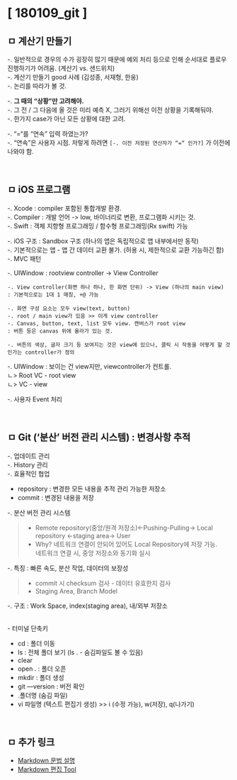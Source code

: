 # [ 180109_git ]

## ㅁ 계산기 만들기

-. 일반적으로 경우의 수가 굉장히 많기 때문에 예외 처리 등으로 인해 순서대로 플로우 진행하기가 어려움. (계산기 vs. 샌드위치)  
-. 계산기 만들기 good 사례 (김성종, 서재형, 한웅)  
-. 논리를 따라가 볼 것.  

-. **그 때의 “상황”만 고려해야.**  
-. 그 전 / 그 다음에 올 것은 미리 예측 X, 그러기 위해선 이전 상황을 기록해둬야.  
-. 한가지 case가 아닌 모든 상황에 대한 고려.  

-. “=“를 “연속” 입력 하였는가?  
-. “연속”은 사용자 시점. 저렇게 하려면 `[-. 이전 저장된 연산자가 “=“ 인가?]` 가 이전에 나와야 함.  

<br>

## ㅁ iOS 프로그램

-. Xcode : compiler 포함된 통합개발 환경.  
-. Compiler : 개발 언어 -> low, 바이너리로 변환, 프로그램화 시키는 것.  
-. Swift : 객체 지향형 프로그래밍 / 함수형 프로그래밍(Rx swift) 가능

-. iOS 구조 : Sandbox 구조 (하나의 앱은 독립적으로 앱 내부에서만 동작)  
-. 기본적으로는 앱 - 앱 간 데이터 교환 불가. (허용 시, 제한적으로 교환 가능하긴 함)  
-. MVC 패턴

-. UIWindow : rootview controller -> View Controller

```
-. View controller(화면 하나 하나, 한 화면 단위) -> View (하나의 main view)
: 기본적으로는 1대 1 매칭, +@ 가능

-. 화면 구성 요소는 모두 view(text, button)
-. root / main view가 있음 >> 이게 view controller
-. Canvas, button, text, list 모두 view. 캔버스가 root view
: 버튼 등은 canvas 위에 올라가 있는 것.

-. 버튼의 색상, 글자 크기 등 보여지는 것은 view에 있으나, 클릭 시 작동을 어떻게 할 것인가는 controller가 정의
```

-. UIWindow : 보이는 건 view지만, viewcontroller가 컨트롤.  
ㄴ> Root VC - root view  
ㄴ> VC - view

-. 사용자 Event 처리

<br>

## ㅁ Git (‘분산’ 버전 관리 시스템) : 변경사항 추적  
-. 업데이트 관리  
-. History 관리  
-. 효율적인 협업  

- repository : 변경한 모든 내용을 추적 관리 가능한 저장소  
- commit : 변경된 내용을 저장  

-. 분산 버전 관리 시스템  
> - Remote repository(중앙/원격 저장소)<-Pushing-Pulling-> Local repository <-staging area-> User  
> - Why? 네트워크 연결이 안되어 있어도 Local Repository에 저장 가능.  
네트워크 연결 시, 중앙 저장소와 동기화 실시

-. 특징 : 빠른 속도, 분산 작업, 데이터의 보장성  
> - commit 시 checksum 검사 - 데이터 유효한지 검사  
> - Staging Area, Branch Model  

-. 구조 : Work Space, index(staging area), 내/외부 저장소

<br>
-  터미널 단축키

- cd : 폴더 이동  
- ls : 전체 폴더 보기 (ls . - 숨김파일도 볼 수 있음)  
- clear  
- open . : 폴더 오픈  
-  mkdir : 폴더 생성  
-  git —version : 버전 확인  
-  .폴더명 (숨김 파일)  
-  vi 파일명 (텍스트 편집기 생성) >> i (수정 가능), w(저장), q(나가기)

<br>

## ㅁ 추가 링크
- [Markdown 문법 설명](http://blog.kalkin7.com/2014/02/05/wordpress-markdown-quick-reference-for-koreans/)  
- [Markdown 편집 Tool](http://macdown.uranusjr.com/)

